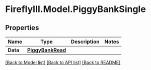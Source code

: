 # FireflyIII.Model.PiggyBankSingle

## Properties

Name | Type | Description | Notes
------------ | ------------- | ------------- | -------------
**Data** | [**PiggyBankRead**](PiggyBankRead.md) |  | 

[[Back to Model list]](../README.md#documentation-for-models) [[Back to API list]](../README.md#documentation-for-api-endpoints) [[Back to README]](../README.md)

